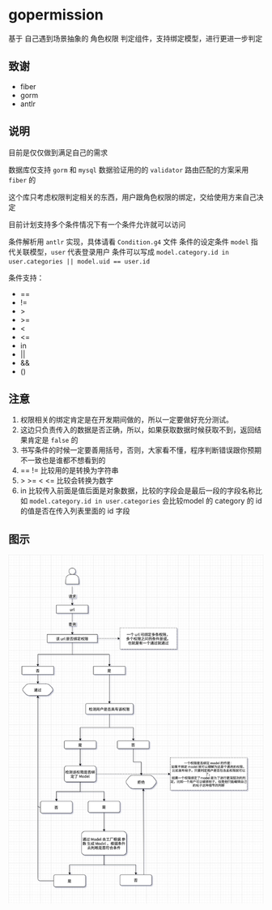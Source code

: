 # gopermission
基于 自己遇到场景抽象的 角色权限 判定组件，支持绑定模型，进行更进一步判定

## 致谢
* fiber
* gorm
* antlr

## 说明
目前是仅仅做到满足自己的需求

数据库仅支持 `gorm` 和 `mysql`
数据验证用的的 `validator`
路由匹配的方案采用 `fiber` 的

这个库只考虑权限判定相关的东西，用户跟角色权限的绑定，交给使用方来自己决定

目前计划支持多个条件情况下有一个条件允许就可以访问

条件解析用 `antlr` 实现，具体请看 `Condition.g4` 文件
条件的设定条件 `model` 指代关联模型，`user` 代表登录用户
条件可以写成 `model.category.id in user.categories || model.uid == user.id`

条件支持：
* ==
* !=
* &gt;
* &gt;=
* &lt;
* &lt;=
* in 
* ||
* &&
* ()

## 注意
1. 权限相关的绑定肯定是在开发期间做的，所以一定要做好充分测试。
2. 这边只负责传入的数据是否正确，所以，如果获取数据时候获取不到，返回结果肯定是 `false` 的
3. 书写条件的时候一定要善用括号，否则，大家看不懂，程序判断错误跟你预期不一致也是谁都不想看到的
4. == != 比较用的是转换为字符串
5. &gt; &gt;= &lt; &lt;= 比较会转换为数字
6. in 比较传入前面是值后面是对象数据，比较的字段会是最后一段的字段名称比如 `model.category.id in user.categories` 会比较model 的 category 的 id 的值是否在传入列表里面的 id 字段


## 图示
![图示](./flow_chart.png)

